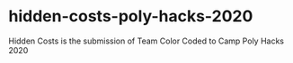 # hidden-costs-poly-hacks-2020
Hidden Costs is the submission of Team Color Coded to Camp Poly Hacks 2020
